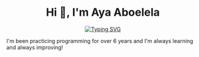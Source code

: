 <h1 align="center">Hi 👋, I'm Aya Aboelela</h1>
<p align="center">
  <a href="https://git.io/typing-svg"><img src="https://readme-typing-svg.demolab.com?font=Fira+Code&weight=500&size=22&pause=1000&center=true&vCenter=true&random=false&width=435&lines=Junior+Backend+Developer;I%E2%80%99m+currently+working+in+IPMagiX;C%23+%7C+OOP+%7C+EFC;Database+Design+and+SQL+Query;Dapper+%7C+Dapper.Contrib;%E2%9A%A1+Fun+fact%3A+%F0%9F%98%87" alt="Typing SVG" /></a>
</p>
I'm been practicing programming for over 6 years and I'm always learning and always improving!
